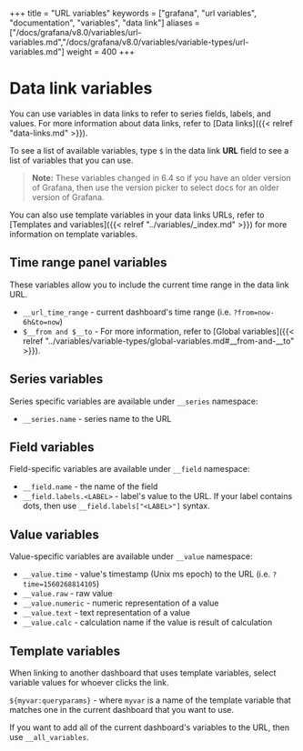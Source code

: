 +++
title = "URL variables"
keywords = ["grafana", "url variables", "documentation", "variables", "data link"]
aliases = ["/docs/grafana/v8.0/variables/url-variables.md","/docs/grafana/v8.0/variables/variable-types/url-variables.md"]
weight = 400
+++

# Data link variables

You can use variables in data links to refer to series fields, labels, and values. For more information about data links, refer to [Data links]({{< relref "data-links.md" >}}).

To see a list of available variables, type `$` in the data link **URL** field to see a list of variables that you can use.

> **Note:** These variables changed in 6.4 so if you have an older version of Grafana, then use the version picker to select docs for an older version of Grafana.

You can also use template variables in your data links URLs, refer to [Templates and variables]({{< relref "../variables/_index.md" >}}) for more information on template variables.

## Time range panel variables

These variables allow you to include the current time range in the data link URL.

- ``__url_time_range`` - current dashboard's time range (i.e. ``?from=now-6h&to=now``)
- `$__from and $__to` - For more information, refer to [Global variables]({{< relref "../variables/variable-types/global-variables.md#__from-and-__to" >}}).

## Series variables

Series specific variables are available under ``__series`` namespace:

- ``__series.name`` - series name to the URL

## Field variables

Field-specific variables are available under ``__field`` namespace:

- ``__field.name`` - the name of the field
- ``__field.labels.<LABEL>`` - label's value to the URL. If your label contains dots, then use ``__field.labels["<LABEL>"]`` syntax.

## Value variables

Value-specific variables are available under ``__value`` namespace:

- ``__value.time`` - value's timestamp (Unix ms epoch) to the URL (i.e. ``?time=1560268814105``)
- ``__value.raw`` - raw value
- ``__value.numeric`` - numeric representation of a value
- ``__value.text`` - text representation of a value
- ``__value.calc`` - calculation name if the value is result of calculation

## Template variables

When linking to another dashboard that uses template variables, select variable values for whoever clicks the link.

``${myvar:queryparams}`` - where ``myvar`` is a name of the template variable that matches one in the current dashboard that you want to use.

If you want to add all of the current dashboard's variables to the URL, then use  ``__all_variables``.
